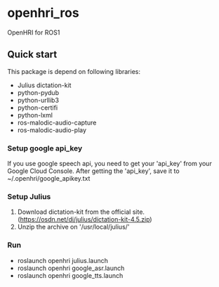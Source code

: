 # openhri_ros
OpenHRI for ROS1

## Quick start
This package is depend on following libraries:
  * Julius dictation-kit
  * python-pydub
  * python-urllib3
  * python-certifi
  * python-lxml
  * ros-malodic-audio-capture
  * ros-malodic-audio-play

### Setup google api_key
If you use google speech api, you need to get your 'api_key' from your Google Cloud Console.
After getting the 'api_key', save it to ~/.openhri/google_apikey.txt

### Setup Julius
1. Download dictation-kit from the official site.(https://osdn.net/di/julius/dictation-kit-4.5.zip)
2. Unzip the archive on '/usr/local/julius/'


### Run 
 * roslaunch openhri julius.launch
 * roslaunch openhri google_asr.launch
 * roslaunch openhri google_tts.launch

